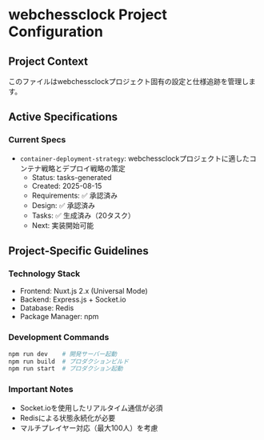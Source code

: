 # webchessclock Project Configuration

## Project Context
このファイルはwebchessclockプロジェクト固有の設定と仕様追跡を管理します。

## Active Specifications

### Current Specs
- `container-deployment-strategy`: webchessclockプロジェクトに適したコンテナ戦略とデプロイ戦略の策定
  - Status: tasks-generated
  - Created: 2025-08-15
  - Requirements: ✅ 承認済み
  - Design: ✅ 承認済み
  - Tasks: ✅ 生成済み（20タスク）
  - Next: 実装開始可能

## Project-Specific Guidelines

### Technology Stack
- Frontend: Nuxt.js 2.x (Universal Mode)
- Backend: Express.js + Socket.io
- Database: Redis
- Package Manager: npm

### Development Commands
```bash
npm run dev    # 開発サーバー起動
npm run build  # プロダクションビルド
npm run start  # プロダクション起動
```

### Important Notes
- Socket.ioを使用したリアルタイム通信が必須
- Redisによる状態永続化が必要
- マルチプレイヤー対応（最大100人）を考慮